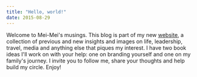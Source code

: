 ```yaml
---
title: "Hello, world!"
date: 2015-08-29
---
```


Welcome to Mei-Mei's musings. This blog is part of my new [website](http://meimeikirk.com), a collection of previous and new insights and images on life, leadership, travel, media and anything else that piques my interest. I have two book ideas I'll work on with your help: one on branding yourself and one on my family's journey. I invite you to follow me, share your thoughts and help build my circle. Enjoy!
